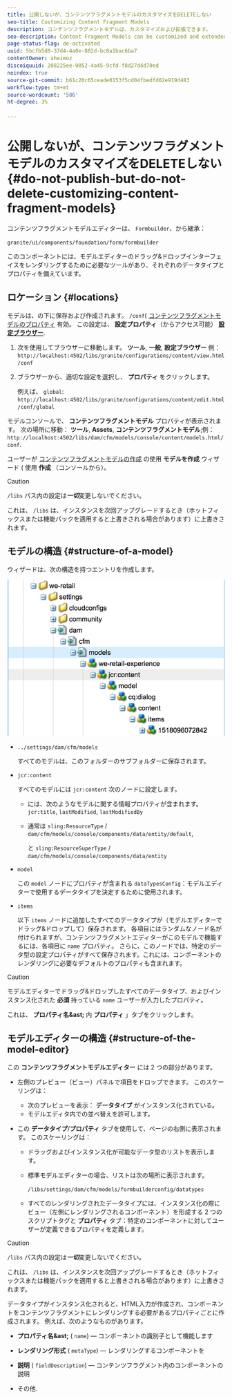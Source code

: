 ```yaml
---
title: 公開しないが、コンテンツフラグメントモデルのカスタマイズをDELETEしない
seo-title: Customizing Content Fragment Models
description: コンテンツフラグメントモデルは、カスタマイズおよび拡張できます。
seo-description: Content Fragment Models can be customized and extended.
page-status-flag: de-activated
uuid: 5bcfb5d8-37d4-4a0e-882d-bc8a1bac6ba7
contentOwner: aheimoz
discoiquuid: 208225ee-9052-4a45-9cfd-f8d27d4d70ed
noindex: true
source-git-commit: b61c20c65ceade0153f5cd04fbedfd02e919d483
workflow-type: tm+mt
source-wordcount: '586'
ht-degree: 3%

---
```



# 公開しないが、コンテンツフラグメントモデルのカスタマイズをDELETEしない{#do-not-publish-but-do-not-delete-customizing-content-fragment-models}

コンテンツフラグメントモデルエディターは、 `Formbuilder`、から継承：

`granite/ui/components/foundation/form/formbuilder`

このコンポーネントには、モデルエディターのドラッグ&amp;ドロップインターフェイスをレンダリングするために必要なツールがあり、それぞれのデータタイプとプロパティを備えています。

## ロケーション {#locations}

モデルは、の下に保存および作成されます。 `/conf`( [コンテンツフラグメントモデルのプロパティ](/help/assets/content-fragments-models.md#enable-content-fragment-models) 有効。 この設定は、 **設定プロパティ**（からアクセス可能） **[設定ブラウザー](/help/sites-administering/configurations.md)**.

1. 次を使用してブラウザーに移動します。 **ツール**, **一般**, **設定ブラウザー**
例： 
`http://localhost:4502/libs/granite/configurations/content/view.html/conf`

1. ブラウザーから、適切な設定を選択し、 **プロパティ** をクリックします。

   例えば、 `global`: `http://localhost:4502/libs/granite/configurations/content/edit.html/conf/global`

モデルコンソールで、 **コンテンツフラグメントモデル** プロパティが表示されます。 次の場所に移動： **ツール**, **Assets**, **コンテンツフラグメントモデル**;例： `http://localhost:4502/libs/dam/cfm/models/console/content/models.html/conf`.

ユーザーが [コンテンツフラグメントモデルの作成](/help/assets/content-fragments-models.md#creating-a-content-fragment-model) の使用 **モデルを作成** ウィザード ( 使用 **作成** （コンソールから）。

>[!CAUTION]
>
>`/libs` パス内の設定は&#x200B;***一切***&#x200B;変更しないでください。
>
>これは、 `/libs` は、インスタンスを次回アップグレードするとき（ホットフィックスまたは機能パックを適用すると上書きされる場合があります）に上書きされます。

## モデルの構造 {#structure-of-a-model}

ウィザードは、次の構造を持つエントリを作成します。

![cf-54](assets/cf-54.png)

* `../settings/dam/cfm/models`

   すべてのモデルは、このフォルダーのサブフォルダーに保存されます。

* `jcr:content`

   すべてのモデルには `jcr:content` 次のノードに設定します。

   * には、次のようなモデルに関する情報プロパティが含まれます。 `jcr:title`, `lastModified`, `lastModifiedBy`
   * 通常は `sling:ResourceType` / `dam/cfm/models/console/components/data/entity/default`,

      と `sling:ResourceSuperType` / `dam/cfm/models/console/components/data/entity`

* `model`

   この `model` ノードにプロパティが含まれる `dataTypesConfig`：モデルエディターで使用するデータタイプを決定するために使用されます。

* `items`

   以下 `items` ノードに追加したすべてのデータタイプが（モデルエディターでドラッグ&amp;ドロップして）保存されます。 各項目にはランダムなノード名が付けられますが、コンテンツフラグメントエディターがこのモデルで機能するには、各項目に `name` プロパティ。 さらに、このノードでは、特定のデータ型の設定プロパティがすべて保存されます。これには、コンポーネントのレンダリングに必要なデフォルトのプロパティも含まれます。

>[!CAUTION]
>
>モデルエディターでドラッグ&amp;ドロップしたすべてのデータタイプ、およびインスタンス化された **必須** 持っている `name` ユーザーが入力したプロパティ。
>
>これは、 **プロパティ名&amp;ast;** 内 **プロパティ** 」タブをクリックします。

## モデルエディターの構造 {#structure-of-the-model-editor}

この **コンテンツフラグメントモデルエディター** には 2 つの部分があります。

* 左側のプレビュー（ビュー）パネルで項目をドロップできます。 このスケーリングは：

   * 次のプレビューを表示： **データタイプ** がインスタンス化されている。
   * モデルエディタ内での並べ替えを許可します。

* この **データタイプ**/**プロパティ** タブを使用して、ページの右側に表示されます。 このスケーリングは：

   * ドラッグおよびインスタンス化が可能なデータ型のリストを表示します。
   * 標準モデルエディターの場合、リストは次の場所に表示されます。

      `/libs/settings/dam/cfm/models/formbuilderconfig/datatypes`

      <!-- Please uncomment when file is used
      This node contains all the data types currently supported in the model editor. For more information on how to configure the data types, see [Customizing Data Types for Content Fragment Models](/help/sites-developing/customizing-content-fragment-model-data-types.md).
      -->

   * すべてのレンダリングされたデータタイプには、インスタンス化の際にビュー（左側にレンダリングされるコンポーネント）を形成する 2 つのスクリプトタグと **プロパティ** タブ：特定のコンポーネントに対してユーザーが定義できるプロパティを定義します。

>[!CAUTION]
>
>`/libs` パス内の設定は&#x200B;***一切***&#x200B;変更しないでください。
>
>これは、 `/libs` は、インスタンスを次回アップグレードするとき（ホットフィックスまたは機能パックを適用すると上書きされる場合があります）に上書きされます。

<!-- Please uncomment when files are used
The properties on the right side define a form that is submitted directly into JCR under `/conf`; see the path in the example [Structure of a Model](/help/sites-developing/customizing-content-fragment-models.md#structure-of-a-model).
-->

データタイプがインスタンス化されると、HTML入力が作成され、コンポーネントをコンテンツフラグメントにレンダリングする必要があるプロパティごとに作成されます。 例えば、次のようなものがあります。

* **プロパティ名&amp;ast;** ( `name`) — コンポーネントの識別子として機能します

* **レンダリング形式** ( `metaType`) — レンダリングするコンポーネントを

* **説明** ( `fieldDescription`) — コンテンツフラグメント内のコンポーネントの説明

* その他.

